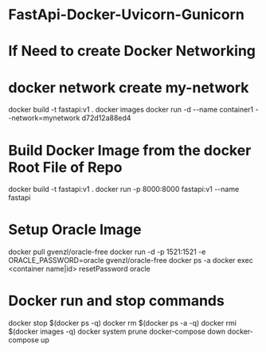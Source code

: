 # FastApi-Docker-Uvicorn-Gunicorn


# If Need to create Docker Networking 
# docker network create my-network
docker build -t fastapi:v1 .
docker images
docker run -d --name container1 --network=mynetwork d72d12a88ed4


# Build Docker Image from the docker Root File of Repo
docker build -t fastapi:v1 .
docker run -p 8000:8000 fastapi:v1 --name fastapi

# Setup Oracle Image 
docker pull gvenzl/oracle-free
docker run -d -p 1521:1521 -e ORACLE_PASSWORD=oracle gvenzl/oracle-free
docker ps -a
docker exec <container name|id> resetPassword oracle

# Docker run and stop commands
docker stop $(docker ps -q)
docker rm $(docker ps -a -q)
docker rmi $(docker images -q)
docker system prune
docker-compose down
docker-compose up